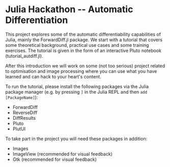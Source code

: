 Julia Hackathon -- Automatic Differentiation
============================================

This project explores some of the automatic differentiability capabilities of Julia, mainly the ForwardDiff.jl package. We start with a tutorial that
covers some theoretical background, practical use cases and some training exercises. The tutorial is given in the form of an interactive
Pluto notebook (tutorial_autdiff.jl).

After this introduction we will work on some (not too serious) project related to optimisation and image processing where you can use what you have learned
and can hack to your heart's content.

To run the tutorial, please install the following packages via the Julia package manager
(e.g. by pressing `]` in the Julia REPL and then `add [PackageName]`):

- ForwardDiff
- ReverseDiff
- DiffResults
- Pluto
- PlutUI

To take part in the project you will need these packages in addition:

- Images
- ImageView (recommended for visual feedback)
- Gtk (recommended for visual feedback)

